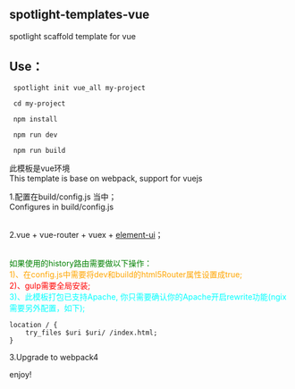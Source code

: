## spotlight-templates-vue
spotlight scaffold template for vue<br>

## Use：

     spotlight init vue_all my-project

     cd my-project

     npm install

     npm run dev

     npm run build

此模板是vue环境<br>
This template is base on webpack, support for vuejs<br>

1.配置在build/config.js 当中；<br>
  Configures in build/config.js <br><br>

2.vue + vue-router + vuex + [element-ui](http://element.eleme.io/)；<br><br>

<font color="green">如果使用的history路由需要做以下操作：</font><br/>
<font color="orange">1)、在config.js中需要将dev和build的html5Router属性设置成true;</font><br/>
<font color="red">2)、gulp需要全局安装;</font><br/>
<font color="cyan">
   3)、此模板打包已支持Apache, 你只需要确认你的Apache开启rewrite功能(ngix 需要另外配置，如下);
</font><br/>

    location / {
        try_files $uri $uri/ /index.html;
    }

3.Upgrade to webpack4

enjoy!
